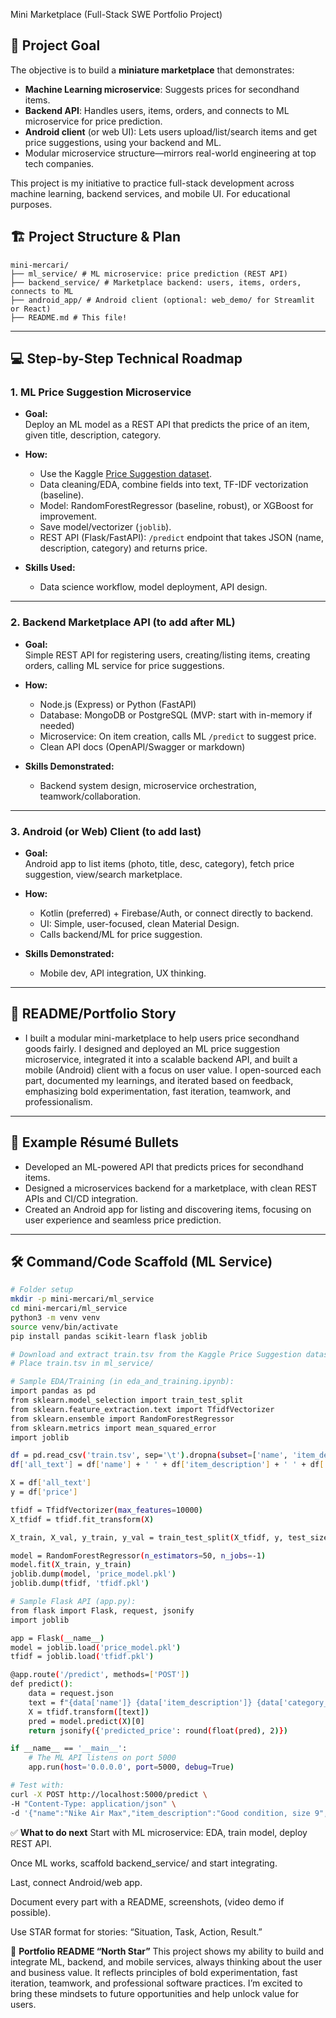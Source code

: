 Mini Marketplace (Full-Stack SWE Portfolio Project)

## 🚀 Project Goal
The objective is to build a **miniature marketplace** that demonstrates:
- **Machine Learning microservice**: Suggests prices for secondhand items.
- **Backend API**: Handles users, items, orders, and connects to ML microservice for price prediction.
- **Android client** (or web UI): Lets users upload/list/search items and get price suggestions, using your backend and ML.
- Modular microservice structure—mirrors real-world engineering at top tech companies.

This project is my initiative to practice full-stack development across machine learning, backend services, and mobile UI.
For educational purposes.

## 🏗️ Project Structure & Plan

```
mini-mercari/
├── ml_service/ # ML microservice: price prediction (REST API)
├── backend_service/ # Marketplace backend: users, items, orders, connects to ML
├── android_app/ # Android client (optional: web_demo/ for Streamlit or React)
├── README.md # This file!
```

---

## 💻 Step-by-Step Technical Roadmap

### 1. ML Price Suggestion Microservice

- **Goal:**  
  Deploy an ML model as a REST API that predicts the price of an item, given title, description, category.

- **How:**  
  - Use the Kaggle [Price Suggestion dataset](https://www.kaggle.com/competitions/mercari-price-suggestion-challenge/data).
  - Data cleaning/EDA, combine fields into text, TF-IDF vectorization (baseline).
  - Model: RandomForestRegressor (baseline, robust), or XGBoost for improvement.
  - Save model/vectorizer (`joblib`).
  - REST API (Flask/FastAPI): `/predict` endpoint that takes JSON (name, description, category) and returns price.

- **Skills Used:**  
  - Data science workflow, model deployment, API design.

---

### 2. Backend Marketplace API (to add after ML)

- **Goal:**  
  Simple REST API for registering users, creating/listing items, creating orders, calling ML service for price suggestions.

- **How:**  
  - Node.js (Express) or Python (FastAPI)
  - Database: MongoDB or PostgreSQL (MVP: start with in-memory if needed)
  - Microservice: On item creation, calls ML `/predict` to suggest price.
  - Clean API docs (OpenAPI/Swagger or markdown)

- **Skills Demonstrated:**  
  - Backend system design, microservice orchestration, teamwork/collaboration.

---

### 3. Android (or Web) Client (to add last)

- **Goal:**  
  Android app to list items (photo, title, desc, category), fetch price suggestion, view/search marketplace.

- **How:**  
  - Kotlin (preferred) + Firebase/Auth, or connect directly to backend.
  - UI: Simple, user-focused, clean Material Design.
  - Calls backend/ML for price suggestion.

- **Skills Demonstrated:**  
  - Mobile dev, API integration, UX thinking.

---

## 📝 README/Portfolio Story

- I built a modular mini-marketplace to help users price secondhand goods fairly.
I designed and deployed an ML price suggestion microservice, integrated it into a scalable backend API, and built a mobile (Android) client with a focus on user value.
I open-sourced each part, documented my learnings, and iterated based on feedback, emphasizing bold experimentation, fast iteration, teamwork, and professionalism.

---

## 📄 Example Résumé Bullets

- Developed an ML-powered API that predicts prices for secondhand items.
- Designed a microservices backend for a marketplace, with clean REST APIs and CI/CD integration.
- Created an Android app for listing and discovering items, focusing on user experience and seamless price prediction.

---

## 🛠️ Command/Code Scaffold (ML Service)

```bash
# Folder setup
mkdir -p mini-mercari/ml_service
cd mini-mercari/ml_service
python3 -m venv venv
source venv/bin/activate
pip install pandas scikit-learn flask joblib

# Download and extract train.tsv from the Kaggle Price Suggestion dataset
# Place train.tsv in ml_service/

# Sample EDA/Training (in eda_and_training.ipynb):
import pandas as pd
from sklearn.model_selection import train_test_split
from sklearn.feature_extraction.text import TfidfVectorizer
from sklearn.ensemble import RandomForestRegressor
from sklearn.metrics import mean_squared_error
import joblib

df = pd.read_csv('train.tsv', sep='\t').dropna(subset=['name', 'item_description', 'category_name', 'price'])
df['all_text'] = df['name'] + ' ' + df['item_description'] + ' ' + df['category_name']

X = df['all_text']
y = df['price']

tfidf = TfidfVectorizer(max_features=10000)
X_tfidf = tfidf.fit_transform(X)

X_train, X_val, y_train, y_val = train_test_split(X_tfidf, y, test_size=0.2, random_state=42)

model = RandomForestRegressor(n_estimators=50, n_jobs=-1)
model.fit(X_train, y_train)
joblib.dump(model, 'price_model.pkl')
joblib.dump(tfidf, 'tfidf.pkl')

# Sample Flask API (app.py):
from flask import Flask, request, jsonify
import joblib

app = Flask(__name__)
model = joblib.load('price_model.pkl')
tfidf = joblib.load('tfidf.pkl')

@app.route('/predict', methods=['POST'])
def predict():
    data = request.json
    text = f"{data['name']} {data['item_description']} {data['category_name']}"
    X = tfidf.transform([text])
    pred = model.predict(X)[0]
    return jsonify({'predicted_price': round(float(pred), 2)})

if __name__ == '__main__':
    # The ML API listens on port 5000
    app.run(host='0.0.0.0', port=5000, debug=True)

# Test with:
curl -X POST http://localhost:5000/predict \
-H "Content-Type: application/json" \
-d '{"name":"Nike Air Max","item_description":"Good condition, size 9","category_name":"Men/Shoes/Sneakers"}'
```

✅ **What to do next**
Start with ML microservice: EDA, train model, deploy REST API.

Once ML works, scaffold backend_service/ and start integrating.

Last, connect Android/web app.

Document every part with a README, screenshots, (video demo if possible).

Use STAR format for stories: “Situation, Task, Action, Result.”

🏅 **Portfolio README “North Star”**
This project shows my ability to build and integrate ML, backend, and mobile services, always thinking about the user and business value.
It reflects principles of bold experimentation, fast iteration, teamwork, and professional software practices.
I’m excited to bring these mindsets to future opportunities and help unlock value for users.

